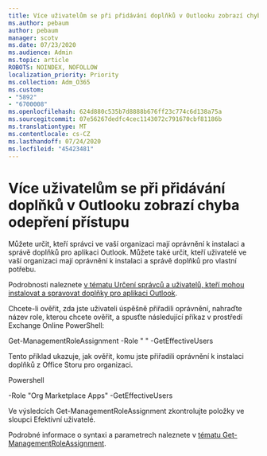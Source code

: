 ```yaml
---
title: Více uživatelům se při přidávání doplňků v Outlooku zobrazí chyba odepření přístupu
ms.author: pebaum
author: pebaum
manager: scotv
ms.date: 07/23/2020
ms.audience: Admin
ms.topic: article
ROBOTS: NOINDEX, NOFOLLOW
localization_priority: Priority
ms.collection: Adm_O365
ms.custom:
- "5892"
- "6700008"
ms.openlocfilehash: 624d880c535b7d8888b676ff23c774c6d138a75a
ms.sourcegitcommit: 07e56267dedfc4cec1143072c791670cbf81186b
ms.translationtype: MT
ms.contentlocale: cs-CZ
ms.lasthandoff: 07/24/2020
ms.locfileid: "45423481"
---
```

# <a name="multiple-users-get-access-denied-error-while-adding-add-ins-in-outlook"></a>Více uživatelům se při přidávání doplňků v Outlooku zobrazí chyba odepření přístupu

Můžete určit, kteří správci ve vaší organizaci mají oprávnění k instalaci a správě doplňků pro aplikaci Outlook. Můžete také určit, kteří uživatelé ve vaší organizaci mají oprávnění k instalaci a správě doplňků pro vlastní potřebu.

Podrobnosti naleznete [v tématu Určení správců a uživatelů, kteří mohou instalovat a spravovat doplňky pro aplikaci Outlook](https://docs.microsoft.com/exchange/clients-and-mobile-in-exchange-online/add-ins-for-outlook/specify-who-can-install-and-manage-add-ins).

Chcete-li ověřit, zda jste uživateli úspěšně přiřadili oprávnění, <Role Name> nahraďte název role, kterou chcete ověřit, a spusťte následující příkaz v prostředí Exchange Online PowerShell:

Get-ManagementRoleAssignment -Role " <Role Name> " -GetEffectiveUsers

Tento příklad ukazuje, jak ověřit, komu jste přiřadili oprávnění k instalaci doplňků z Office Storu pro organizaci.

Powershell

-Role "Org Marketplace Apps" -GetEffectiveUsers

Ve výsledcích Get-ManagementRoleAssignment zkontrolujte položky ve sloupci Efektivní uživatelé.

Podrobné informace o syntaxi a parametrech naleznete v [tématu Get-ManagementRoleAssignment](https://docs.microsoft.com/powershell/module/exchange/get-managementroleassignment).
 